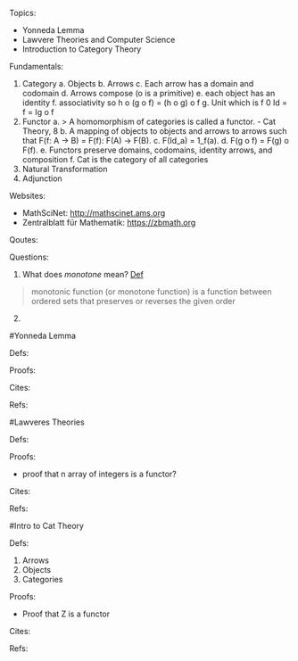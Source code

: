 Topics:
- Yonneda Lemma
- Lawvere Theories and Computer Science
- Introduction to Category Theory

Fundamentals:
1. Category
  a. Objects
  b. Arrows
  c. Each arrow has a domain and codomain
  d. Arrows compose (o is a primitive)
  e. each object has an identity
  f. associativity so h o (g o f) = (h o g) o f
  g. Unit which is f 0 Id = f = Ig o f
2. Functor
  a. > A homomorphism of categories is called a functor. - Cat Theory, 8
  b. A mapping of objects to objects and arrows to arrows such that F(f: A -> B) = F(f): F(A) -> F(B).
  c. F(Id_a) = 1_f(a).
  d. F(g o f) = F(g) o F(f).
  e. Functors preserve domains, codomains, identity arrows, and composition
  f. Cat is the category of all categories
3. Natural Transformation
4. Adjunction


Websites:
- MathSciNet: http://mathscinet.ams.org
- Zentralblatt für Mathematik: https://zbmath.org

Qoutes:

>

Questions:
1. What does *monotone* mean? [Def](https://en.wikipedia.org/wiki/Monotonic_function)
  > monotonic function (or monotone function) is a function between ordered sets that preserves or reverses the given order
2.

#Yonneda Lemma

Defs:

Proofs:

Cites:

Refs:

#Lawveres Theories

Defs:

Proofs:
- proof that n array of integers is a functor?

Cites:

Refs:


#Intro to Cat Theory

Defs:
1. Arrows
2. Objects
3. Categories

Proofs:
- Proof that Z is a functor

Cites:

Refs:
